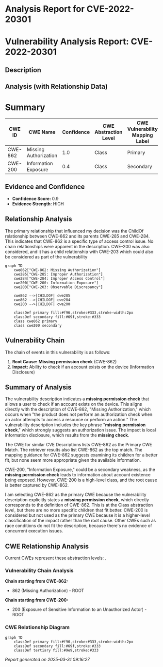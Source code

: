 # Analysis Report for CVE-2022-20301

# Vulnerability Analysis Report: CVE-2022-20301

## Description



## Analysis (with Relationship Data)

# Summary
| CWE ID | CWE Name | Confidence | CWE Abstraction Level | CWE Vulnerability Mapping Label | CWE-Vulnerability Mapping Notes |
|---|---|---|---|---|---|
| CWE-862 | Missing Authorization | 1.0 | Class | Primary | Allowed-with-Review |
| CWE-200 | Information Exposure | 0.4 | Class | Secondary | Discouraged |

## Evidence and Confidence

*   **Confidence Score:** 0.9
*   **Evidence Strength:** HIGH

## Relationship Analysis
The primary relationship that influenced my decision was the ChildOf relationship between CWE-862 and its parents CWE-285 and CWE-284. This indicates that CWE-862 is a specific type of access control issue. No chain relationships were apparent in the description. CWE-200 was also considered, and it has a child relationship with CWE-203 which could also be considered as part of the vulnerability

```mermaid
graph TD
    cwe862["CWE-862: Missing Authorization"]
    cwe285["CWE-285: Improper Authorization"]
    cwe284["CWE-284: Improper Access Control"]
    cwe200["CWE-200: Information Exposure"]
    cwe203["CWE-203: Observable Discrepancy"]
    
    cwe862 -->|CHILDOF| cwe285
    cwe862 -->|CHILDOF| cwe284
    cwe203 -->|CHILDOF| cwe200
    
    classDef primary fill:#f96,stroke:#333,stroke-width:2px
    classDef secondary fill:#69f,stroke:#333
    class cwe862 primary
    class cwe200 secondary
```

## Vulnerability Chain
The chain of events in this vulnerability is as follows:
  1. **Root Cause:** **Missing permission check** (CWE-862)
  2. **Impact:** Ability to check if an account exists on the device (Information Disclosure)

## Summary of Analysis
The vulnerability description indicates a **missing permission check** that allows a user to check if an account exists on the device. This aligns directly with the description of CWE-862, "Missing Authorization," which occurs when "the product does not perform an authorization check when an actor attempts to access a resource or perform an action."
The vulnerability description includes the key phrase "**missing permission check**," which strongly suggests an authorization issue. The impact is local information disclosure, which results from the **missing check**.

The CWE for similar CVE Descriptions lists CWE-862 as the Primary CWE Match. The retriever results also list CWE-862 as the top match. The mapping guidance for CWE-862 suggests examining its children for a better fit, but none seem more appropriate given the available information.

CWE-200, "Information Exposure," could be a secondary weakness, as the **missing permission check** leads to information about account existence being exposed. However, CWE-200 is a high-level class, and the root cause is better captured by CWE-862.

I am selecting CWE-862 as the primary CWE because the vulnerability description explicitly states a **missing permission check**, which directly corresponds to the definition of CWE-862. This is at the Class abstraction level, but there are no more specific children that fit better. CWE-200 is considered but not used as the primary CWE because it is a higher-level classification of the impact rather than the root cause. Other CWEs such as race conditions do not fit the description, because there's no evidence of concurrent execution issues.


## CWE Relationship Analysis

Current CWEs represent these abstraction levels: .


### Vulnerability Chain Analysis

**Chain starting from CWE-862:**
- 862 (Missing Authorization) - ROOT


**Chain starting from CWE-200:**
- 200 (Exposure of Sensitive Information to an Unauthorized Actor) - ROOT



### CWE Relationship Diagram

```mermaid
graph TD
    classDef primary fill:#f96,stroke:#333,stroke-width:2px
    classDef secondary fill:#69f,stroke:#333
    classDef tertiary fill:#9e9,stroke:#333
```



*Report generated on 2025-03-31 09:16:27*
